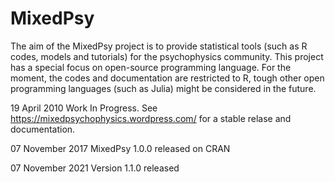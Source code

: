 # MixedPsy
The aim of the MixedPsy project is to provide statistical tools (such as R codes, models and tutorials) for the psychophysics community. This project has a special focus on open-source programming language. For the moment, the codes and documentation are restricted to R, tough other open programming languages (such as Julia) might be considered in the future.

19 April 2010
Work In Progress.
See https://mixedpsychophysics.wordpress.com/ for a stable relase and documentation.

07 November 2017
MixedPsy 1.0.0 released on CRAN

07 November 2021
Version 1.1.0 released